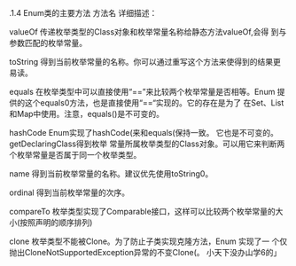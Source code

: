 .1.4 Enum类的主要方法
方法名
详细描述：

valueOf
传递枚举类型的Class对象和枚举常量名称给静态方法valueOf,会得
到与参数匹配的枚举常量。

toString
得到当前枚举常量的名称。你可以通过重写这个方法来使得到的结果更
易读。

equals
在枚举类型中可以直接使用“==”来比较两个枚举常量是否相等。Enum
提供的这个equals0方法，也是直接使用“==“实现的。它的存在是为了
在Set、List和Map中使用。注意，equals()是不可变的。

hashCode
Enum实现了hashCode(来和equals(保持一致。 它也是不可变的。
getDeclaringClass得到枚举 常量所属枚举类型的Class对象。可以用它来判断两个枚举常量是否属于同一个枚举类型。

name
得到当前枚举常量的名称。建议优先使用toString0。

ordinal
得到当前枚举常量的次序。

compareTo
枚举类型实现了Comparable接口，这样可以比较两个枚举常量的大
小(按照声明的顺序排列)

clone
枚举类型不能被Clone。为了防止子类实现克隆方法，Enum 实现了一
个仅抛出CloneNotSupportedException异常的不变Clone(。
小天下没办山学6的」
